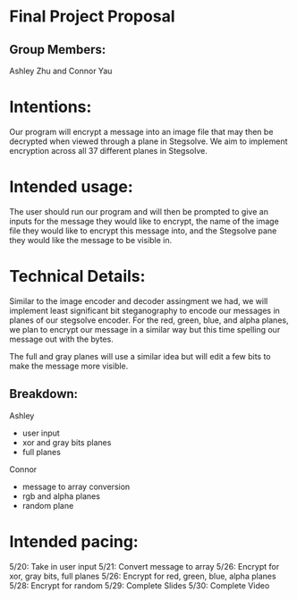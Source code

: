 # Final Project Proposal

## Group Members:

Ashley Zhu and Connor Yau
       
# Intentions:

Our program will encrypt a message into an image file that may then be decrypted when viewed through a plane in Stegsolve. We aim to implement encryption across all 37 different planes in Stegsolve. 
    
# Intended usage:

The user should run our program and will then be prompted to give an inputs for the message they would like to encrypt, the name of the image file they would like to encrypt this message into, and the Stegsolve pane they would like the message to be visible in.  
  
# Technical Details:
   
Similar to the image encoder and decoder assingment we had, we will implement least significant bit steganography to encode our messages in planes of our stegsolve encoder. For the red, green, blue, and alpha planes, we plan to encrypt our message in a similar way but this time spelling our message out with the bytes. 

The full and gray planes will use a similar idea but will edit a few bits to make the message more visible. 

## Breakdown: 

Ashley
- user input
- xor and gray bits planes
- full planes

Connor
- message to array conversion
- rgb and alpha planes
- random plane
    
# Intended pacing:

5/20: Take in user input
5/21: Convert message to array
5/26: Encrypt for xor, gray bits, full planes
5/26: Encrypt for red, green, blue, alpha planes
5/28: Encrypt for random
5/29: Complete Slides
5/30: Complete Video